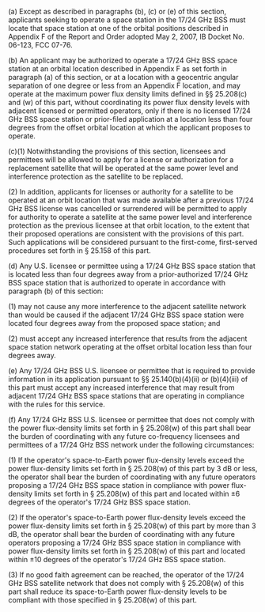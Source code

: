 (a) Except as described in paragraphs (b), (c) or (e) of this section, applicants seeking to operate a space station in the 17/24 GHz BSS must locate that space station at one of the orbital positions described in Appendix F of the Report and Order adopted May 2, 2007, IB Docket No. 06-123, FCC 07-76.

(b) An applicant may be authorized to operate a 17/24 GHz BSS space station at an orbital location described in Appendix F as set forth in paragraph (a) of this section, or at a location with a geocentric angular separation of one degree or less from an Appendix F location, and may operate at the maximum power flux density limits defined in §§ 25.208(c) and (w) of this part, without coordinating its power flux density levels with adjacent licensed or permitted operators, only if there is no licensed 17/24 GHz BSS space station or prior-filed application at a location less than four degrees from the offset orbital location at which the applicant proposes to operate.

(c)(1) Notwithstanding the provisions of this section, licensees and permittees will be allowed to apply for a license or authorization for a replacement satellite that will be operated at the same power level and interference protection as the satellite to be replaced.

(2) In addition, applicants for licenses or authority for a satellite to be operated at an orbit location that was made available after a previous 17/24 GHz BSS license was cancelled or surrendered will be permitted to apply for authority to operate a satellite at the same power level and interference protection as the previous licensee at that orbit location, to the extent that their proposed operations are consistent with the provisions of this part. Such applications will be considered pursuant to the first-come, first-served procedures set forth in § 25.158 of this part.

(d) Any U.S. licensee or permittee using a 17/24 GHz BSS space station that is located less than four degrees away from a prior-authorized 17/24 GHz BSS space station that is authorized to operate in accordance with paragraph (b) of this section:

(1) may not cause any more interference to the adjacent satellite network than would be caused if the adjacent 17/24 GHz BSS space station were located four degrees away from the proposed space station; and

(2) must accept any increased interference that results from the adjacent space station network operating at the offset orbital location less than four degrees away.

(e) Any 17/24 GHz BSS U.S. licensee or permittee that is required to provide information in its application pursuant to §§ 25.140(b)(4)(ii) or (b)(4)(iii) of this part must accept any increased interference that may result from adjacent 17/24 GHz BSS space stations that are operating in compliance with the rules for this service.

(f) Any 17/24 GHz BSS U.S. licensee or permittee that does not comply with the power flux-density limits set forth in § 25.208(w) of this part shall bear the burden of coordinating with any future co-frequency licensees and permittees of a 17/24 GHz BSS network under the following circumstances:

(1) If the operator's space-to-Earth power flux-density levels exceed the power flux-density limits set forth in § 25.208(w) of this part by 3 dB or less, the operator shall bear the burden of coordinating with any future operators proposing a 17/24 GHz BSS space station in compliance with power flux-density limits set forth in § 25.208(w) of this part and located within ±6 degrees of the operator's 17/24 GHz BSS space station.

(2) If the operator's space-to-Earth power flux-density levels exceed the power flux-density limits set forth in § 25.208(w) of this part by more than 3 dB, the operator shall bear the burden of coordinating with any future operators proposing a 17/24 GHz BSS space station in compliance with power flux-density limits set forth in § 25.208(w) of this part and located within ±10 degrees of the operator's 17/24 GHz BSS space station.

(3) If no good faith agreement can be reached, the operator of the 17/24 GHz BSS satellite network that does not comply with § 25.208(w) of this part shall reduce its space-to-Earth power flux-density levels to be compliant with those specified in § 25.208(w) of this part.

